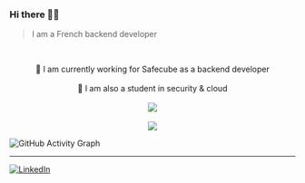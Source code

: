 ### Hi there 🤙🏽
> I am a French backend developer

<br>

<div align="center">


 🔭 I am currently working for Safecube as a backend developer
  </br>
  </br>
 🌱 I am also a student in security & cloud
  <br>
  </br>
  <img align="center" src="https://github-readme-stats.vercel.app/api?username=HorebParraud&count_private=true&show_icons=true&title_color=ff7372&icon_color=6cffd0&text_color=dbdbdb&bg_color=252334&hide_border=TRUE" />
  </br>
  </br>
  <img align="center" src="https://github-readme-streak-stats.herokuapp.com?user=HorebParraud&theme=nightowl&hide_border=true&background=252334&dates=6CFFD0&ring=FF7372&fire=FF7372&stroke=DBDBDB&currStreakLabel=DBDBDB&currStreakNum=DBDBDB&sideNums=DBDBDB&sideLabels=DBDBDB)](https://git.io/streak-stats" />
</div>


![GitHub Activity Graph](https://activity-graph.herokuapp.com/graph?username=HorebParraud&theme=dracula&hide_border=true)

---

[![LinkedIn][linkedin-shield]][linkedin-url]




<!--START_SECTION:waka-->
<!--END_SECTION:waka-->

<!--

[![Readme Card](https://github-readme-stats.vercel.app/api/pin/?username=HorebParraud&repo=Epitech_project)](https://github.com/HorebParraud/Epitech_projec)
![Horeb's GitHub stats](https://github-readme-streak-stats.herokuapp.com/?user=HorebParraud)


![Horeb's GitHub stats][card]
[![GitHub Streak](https://github-readme-streak-stats.herokuapp.com?user=HorebParraud&theme=nightowl&hide_border=true&background=252334&dates=6CFFD0&ring=FF7372&fire=FF7372&stroke=DBDBDB&currStreakLabel=DBDBDB&currStreakNum=DBDBDB&sideNums=DBDBDB&sideLabels=DBDBDB)](https://git.io/streak-stats)
<br>
-->
[linkedin-shield]: https://img.shields.io/badge/-LinkedIn-black.svg?style=for-the-badge&logo=linkedin&colorB=555
[linkedin-url]: https://www.linkedin.com/in/horeb-parraud/


[foregroundColor]: #0f0d19
[backgroundColor]: #252334
[selectionColor]: #15141d
[borderColor]: #0f0f0f
[red]: #ff7372
[green]: #a7ff70
[yellow]: #ffe875
[blue]: #8de6ff
[cyan]: #6cffd0
[white]: #dbdbdb

[card]: https://github-readme-stats.vercel.app/api?username=HorebParraud&count_private=true&hide=contribs,prs,issues&show_icons=true&title_color=ff7372&icon_color=6cffd0&text_color=dbdbdb&bg_color=252334&hide_border=TRUE
